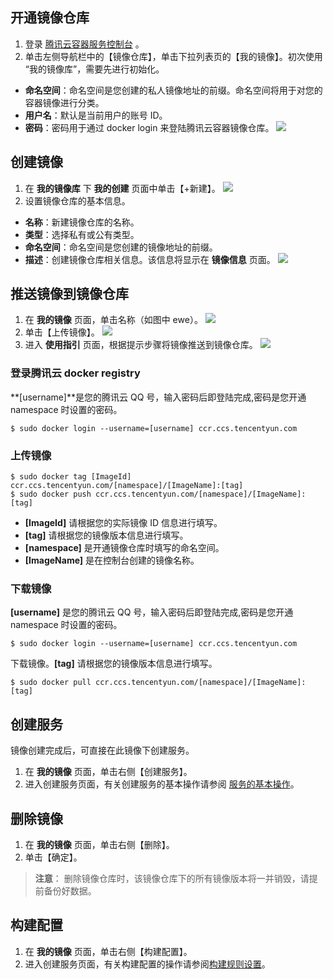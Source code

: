 ## 开通镜像仓库
1. 登录 [腾讯云容器服务控制台](https://console.cloud.tencent.com/ccs) 。
2. 单击左侧导航栏中的【镜像仓库】，单击下拉列表页的【我的镜像】。初次使用 “我的镜像库”，需要先进行初始化。
 - **命名空间**：命名空间是您创建的私人镜像地址的前缀。命名空间将用于对您的容器镜像进行分类。
 - **用户名**：默认是当前用户的账号 ID。
 - **密码**：密码用于通过 docker login 来登陆腾讯云容器镜像仓库。
![](//mc.qcloudimg.com/static/img/26df07f0847b6bef4b73e30f44d03ddf/image.png)

## 创建镜像
1. 在 **我的镜像库** 下 **我的创建** 页面中单击【+新建】。
![](//mc.qcloudimg.com/static/img/c584236ddf17b67c3cff77750e7f95f1/image.png)
2. 设置镜像仓库的基本信息。
 - **名称**：新建镜像仓库的名称。
 - **类型**：选择私有或公有类型。
 - **命名空间**：命名空间是您创建的镜像地址的前缀。
 - **描述**：创建镜像仓库相关信息。该信息将显示在 **镜像信息** 页面。
![](//mc.qcloudimg.com/static/img/76137e0cbb90ff2aa09d851491dad0f1/image.png)

## 推送镜像到镜像仓库
1. 在 **我的镜像** 页面，单击名称（如图中 ewe）。
![](//mc.qcloudimg.com/static/img/e47c5816402c9884985c1a2d357edf11/image.png)
2. 单击【上传镜像】。
![](//mc.qcloudimg.com/static/img/bb6c87652a6cfb5ced358d794dc2bca1/image.png)
3. 进入 **使用指引** 页面，根据提示步骤将镜像推送到镜像仓库。
![](//mc.qcloudimg.com/static/img/bca10fee7d4245b9dd2369d56ab1bafd/image.png)
                     
### 登录腾讯云 docker registry
**[username]**是您的腾讯云 QQ 号，输入密码后即登陆完成,密码是您开通 namespace 时设置的密码。
```
$ sudo docker login --username=[username] ccr.ccs.tencentyun.com
```
### 上传镜像
```
$ sudo docker tag [ImageId] ccr.ccs.tencentyun.com/[namespace]/[ImageName]:[tag]
$ sudo docker push ccr.ccs.tencentyun.com/[namespace]/[ImageName]:[tag]
```
- **[ImageId]** 请根据您的实际镜像 ID 信息进行填写。
- **[tag]** 请根据您的镜像版本信息进行填写。
- **[namespace]** 是开通镜像仓库时填写的命名空间。
- **[ImageName]** 是在控制台创建的镜像名称。

### 下载镜像
**[username]** 是您的腾讯云 QQ 号，输入密码后即登陆完成,密码是您开通 namespace 时设置的密码。
```
$ sudo docker login --username=[username] ccr.ccs.tencentyun.com
```
下载镜像。**[tag]** 请根据您的镜像版本信息进行填写。
```
$ sudo docker pull ccr.ccs.tencentyun.com/[namespace]/[ImageName]:[tag]
```

## 创建服务
镜像创建完成后，可直接在此镜像下创建服务。
1. 在 **我的镜像** 页面，单击右侧【创建服务】。
2. 进入创建服务页面，有关创建服务的基本操作请参阅 [服务的基本操作](https://cloud.tencent.com/document/product/457/9096)。

## 删除镜像
1. 在 **我的镜像** 页面，单击右侧【删除】。
2. 单击【确定】。
>**注意**：
>删除镜像仓库时，该镜像仓库下的所有镜像版本将一并销毁，请提前备份好数据。

## 构建配置
1. 在 **我的镜像** 页面，单击右侧【构建配置】。
2. 进入创建服务页面，有关构建配置的操作请参阅[构建规则设置](https://www.qcloud.com/document/product/457/10152)。
